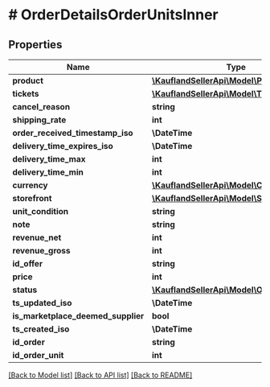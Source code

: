 # # OrderDetailsOrderUnitsInner

## Properties

Name | Type | Description | Notes
------------ | ------------- | ------------- | -------------
**product** | [**\KauflandSellerApi\Model\Product**](Product.md) |  |
**tickets** | [**\KauflandSellerApi\Model\Ticket[]**](Ticket.md) |  |
**cancel_reason** | **string** |  |
**shipping_rate** | **int** |  |
**order_received_timestamp_iso** | **\DateTime** |  |
**delivery_time_expires_iso** | **\DateTime** |  |
**delivery_time_max** | **int** |  |
**delivery_time_min** | **int** |  |
**currency** | [**\KauflandSellerApi\Model\Currency**](Currency.md) |  |
**storefront** | [**\KauflandSellerApi\Model\Storefront**](Storefront.md) |  |
**unit_condition** | **string** |  |
**note** | **string** |  |
**revenue_net** | **int** |  |
**revenue_gross** | **int** |  |
**id_offer** | **string** |  |
**price** | **int** |  |
**status** | [**\KauflandSellerApi\Model\OrderUnitStatus**](OrderUnitStatus.md) |  |
**ts_updated_iso** | **\DateTime** |  |
**is_marketplace_deemed_supplier** | **bool** |  |
**ts_created_iso** | **\DateTime** |  |
**id_order** | **string** |  |
**id_order_unit** | **int** |  |

[[Back to Model list]](../../README.md#models) [[Back to API list]](../../README.md#endpoints) [[Back to README]](../../README.md)
